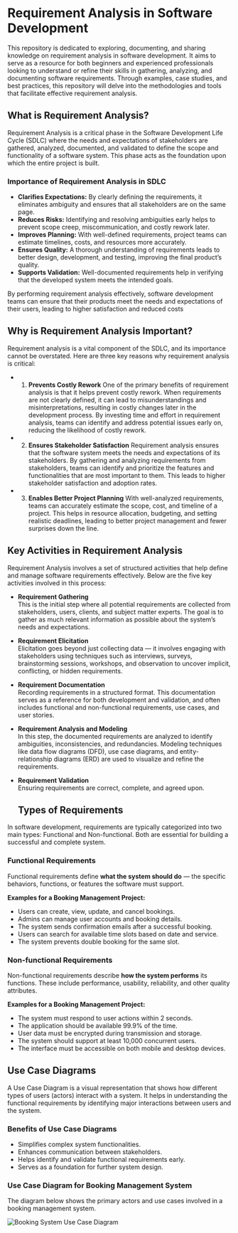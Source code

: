 # Requirement Analysis in Software Development
This repository is dedicated to exploring, documenting, and sharing knowledge on requirement analysis in software development. It aims to serve as a resource for both beginners and experienced professionals looking to understand or refine their skills in gathering, analyzing, and documenting software requirements. Through examples, case studies, and best practices, this repository will delve into the methodologies and tools that facilitate effective requirement analysis.

## What is Requirement Analysis?
Requirement Analysis is a critical phase in the Software Development Life Cycle (SDLC) where the needs and expectations of stakeholders are gathered, analyzed, documented, and validated to define the scope and functionality of a software system. This phase acts as the foundation upon which the entire project is built.

### Importance of Requirement Analysis in SDLC
* **Clarifies Expectations:**  By clearly defining the requirements, it eliminates ambiguity and ensures that all stakeholders are on the same page.
* **Reduces Risks:** Identifying and resolving ambiguities early helps to prevent scope creep, miscommunication, and costly rework later.
* **Improves Planning:** With well-defined requirements, project teams can estimate timelines, costs, and resources more accurately.
* **Ensures Quality:** A thorough understanding of requirements leads to better design, development, and testing, improving the final product’s quality.
* **Supports Validation:** Well-documented requirements help in verifying that the developed system meets the intended goals.

By performing requirement analysis effectively, software development teams can ensure that their products meet the needs and expectations of their users, leading to higher satisfaction and reduced costs


## Why is Requirement Analysis Important?
Requirement analysis is a vital component of the SDLC, and its importance cannot be overstated. Here are three key reasons why requirement analysis is critical:

- 1. **Prevents Costly Rework**
One of the primary benefits of requirement analysis is that it helps prevent costly rework. When requirements are not clearly defined, it can lead to misunderstandings and misinterpretations, resulting in costly changes later in the development process. By investing time and effort in requirement analysis, teams can identify and address potential issues early on, reducing the likelihood of costly rework.

- 2. **Ensures Stakeholder Satisfaction**
Requirement analysis ensures that the software system meets the needs and expectations of its stakeholders. By gathering and analyzing requirements from stakeholders, teams can identify and prioritize the features and functionalities that are most important to them. This leads to higher stakeholder satisfaction and adoption rates.

- 3. **Enables Better Project Planning**
With well-analyzed requirements, teams can accurately estimate the scope, cost, and timeline of a project. This helps in resource allocation, budgeting, and setting realistic deadlines, leading to better project management and fewer surprises down the line.

## Key Activities in Requirement Analysis
Requirement Analysis involves a set of structured activities that help define and manage software requirements effectively. Below are the five key activities involved in this process:

- **Requirement Gathering**  
  This is the initial step where all potential requirements are collected from stakeholders, users, clients, and subject matter experts. The goal is to gather as much relevant information as possible about the system’s needs and expectations.

- **Requirement Elicitation**  
  Elicitation goes beyond just collecting data — it involves engaging with stakeholders using techniques such as interviews, surveys, brainstorming sessions, workshops, and observation to uncover implicit, conflicting, or hidden requirements.

- **Requirement Documentation**  
   Recording requirements in a structured format. This documentation serves as a reference for both development and validation, and often includes functional and non-functional requirements, use cases, and user stories.

- **Requirement Analysis and Modeling**  
  In this step, the documented requirements are analyzed to identify ambiguities, inconsistencies, and redundancies. Modeling techniques like data flow diagrams (DFD), use case diagrams, and entity-relationship diagrams (ERD) are used to visualize and refine the requirements.

- **Requirement Validation**  
  Ensuring requirements are correct, complete, and agreed upon.

  ## Types of Requirements

In software development, requirements are typically categorized into two main types: Functional and Non-functional. Both are essential for building a successful and complete system.

### Functional Requirements

Functional requirements define **what the system should do** — the specific behaviors, functions, or features the software must support.

**Examples for a Booking Management Project:**
- Users can create, view, update, and cancel bookings.
- Admins can manage user accounts and booking details.
- The system sends confirmation emails after a successful booking.
- Users can search for available time slots based on date and service.
- The system prevents double booking for the same slot.

### Non-functional Requirements

Non-functional requirements describe **how the system performs** its functions. These include performance, usability, reliability, and other quality attributes.

**Examples for a Booking Management Project:**
- The system must respond to user actions within 2 seconds.
- The application should be available 99.9% of the time.
- User data must be encrypted during transmission and storage.
- The system should support at least 10,000 concurrent users.
- The interface must be accessible on both mobile and desktop devices.

## Use Case Diagrams

A Use Case Diagram is a visual representation that shows how different types of users (actors) interact with a system. It helps in understanding the functional requirements by identifying major interactions between users and the system.

### Benefits of Use Case Diagrams
- Simplifies complex system functionalities.
- Enhances communication between stakeholders.
- Helps identify and validate functional requirements early.
- Serves as a foundation for further system design.

### Use Case Diagram for Booking Management System

The diagram below shows the primary actors and use cases involved in a booking management system.

![Booking System Use Case Diagram](![Image](https://github.com/user-attachments/assets/db62dcb1-0a46-402b-8425-17e8ce943d06))










